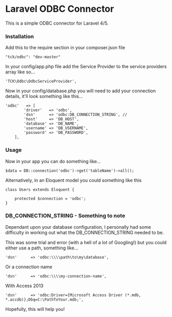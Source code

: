 # Laravel ODBC Connector

This is a simple ODBC connector for Laravel 4/5.

### Installation
Add this to the require section in your composer.json file
```
"tck/odbc": "dev-master"
```

In your config/app.php file add the Service Provider to the service providers array like so...
```
'TCK\Odbc\OdbcServiceProvider',
```

Now in your config/database.php you will need to add your connection details, it'll look something like this...
```
'odbc'   => [
		'driver'   => 'odbc',
		'dsn'      => 'odbc:DB_CONNECTION_STRING', //
		'host'     => 'DB_HOST',
		'database' => 'DB_NAME',
		'username' => 'DB_USERNAME',
		'password' => 'DB_PASSWORD',
	],
```

### Usage
Now in your app you can do something like...

```
$data = DB::connection('odbc')->get('tableName')->all();
```

Alternatively, in an Eloquent model you could something like this
```
class Users extends Eloquent {

	protected $connection = 'odbc';
}
```

### DB_CONNECTION_STRING - Something to note
Dependant upon your database configuration, I personally had some difficulty in working out what the DB_CONNECTION_STRING needed to be.

This was some trial and error (with a hell of a lot of Googling!) but you could either use a path, something like...
```
'dsn'      => 'odbc:\\\\path\to\my\database',
```

Or a connection name
```
'dsn'      => 'odbc:\\\\my-connection-name',
```

With Access 2013
```
'dsn'      => 'odbc:Driver={Microsoft Access Driver (*.mdb, *.accdb)};Dbq=C:\PathToYour.mdb;',
```

Hopefully, this will help you!